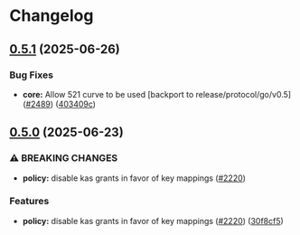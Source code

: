 # Changelog

## [0.5.1](https://github.com/opentdf/platform/compare/protocol/go/v0.5.0...protocol/go/v0.5.1) (2025-06-26)


### Bug Fixes

* **core:** Allow 521 curve to be used [backport to release/protocol/go/v0.5] ([#2489](https://github.com/opentdf/platform/issues/2489)) ([403409c](https://github.com/opentdf/platform/commit/403409c4ec1bc08ec65c294bd7ed4b3a5d44436b))

## [0.5.0](https://github.com/opentdf/platform/compare/protocol/go/v0.4.0...protocol/go/v0.5.0) (2025-06-23)


### ⚠ BREAKING CHANGES

* **policy:** disable kas grants in favor of key mappings ([#2220](https://github.com/opentdf/platform/issues/2220))

### Features

* **policy:** disable kas grants in favor of key mappings ([#2220](https://github.com/opentdf/platform/issues/2220)) ([30f8cf5](https://github.com/opentdf/platform/commit/30f8cf54abbb1a9def43a6d0fa602ba979dd3053))
